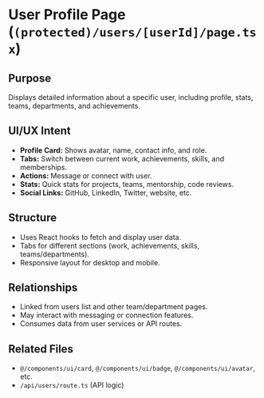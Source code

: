 # User Profile Page (`(protected)/users/[userId]/page.tsx`)

## Purpose
Displays detailed information about a specific user, including profile, stats, teams, departments, and achievements.

## UI/UX Intent
- **Profile Card:** Shows avatar, name, contact info, and role.
- **Tabs:** Switch between current work, achievements, skills, and memberships.
- **Actions:** Message or connect with user.
- **Stats:** Quick stats for projects, teams, mentorship, code reviews.
- **Social Links:** GitHub, LinkedIn, Twitter, website, etc.

## Structure
- Uses React hooks to fetch and display user data.
- Tabs for different sections (work, achievements, skills, teams/departments).
- Responsive layout for desktop and mobile.

## Relationships
- Linked from users list and other team/department pages.
- May interact with messaging or connection features.
- Consumes data from user services or API routes.

## Related Files
- `@/components/ui/card`, `@/components/ui/badge`, `@/components/ui/avatar`, etc.
- `/api/users/route.ts` (API logic) 